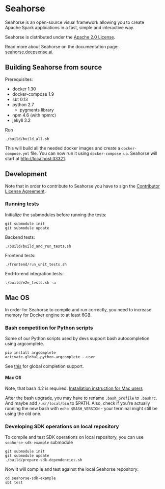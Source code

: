 # Seahorse

Seahorse is an open-source visual framework allowing you to create Apache Spark applications
in a fast, simple and interactive way.

Seahorse is distributed under the [Apache 2.0 License](https://www.apache.org/licenses/LICENSE-2.0).

Read more about Seahorse on the documentation page: [seahorse.deepsense.ai](https://seahorse.deepsense.ai/).

## Building Seahorse from source

Prerequisites:
* docker 1.30
* docker-compose 1.9
* sbt 0.13
* python 2.7
  * pygments library
* npm 4.6 (with npmrc)
* jekyll 3.2

Run
```console
./build/build_all.sh
```
This will build all the needed docker images and create a `docker-compose.yml` file.
You can now run it using `docker-compose up`. Seahorse will start at [http://localhost:33321](http://localhost:33321).

## Development

Note that in order to contribute to Seahorse you have to sign the
[Contributor License Agreement](https://seahorse.deepsense.ai/licenses/cla).

### Running tests

Initialize the submodules before running the tests:
```console
git submodule init
git submodule update
```

Backend tests:
```console
./build/build_and_run_tests.sh
```

Frontend tests:
```console
./frontend/run_unit_tests.sh
```

End-to-end integration tests:
```console
./build/e2e_tests.sh -a
```
## Mac OS

In order for Seahorse to compile and run correctly, you need to increase memory for Docker engine to at least 6GB.

### Bash competition for Python scripts

Some of our Python scripts used by devs support bash autocompletion using argcomplete.

```
pip install argcomplete
activate-global-python-argcomplete --user
```

See [this](http://argcomplete.readthedocs.io/en/latest/#activating-global-completion) for global completion support.

#### Mac OS
Note, that bash 4.2 is required.
[Installation instruction for Mac users](http://argcomplete.readthedocs.io/en/latest/#global-completion)

After the bash upgrade, you may have to rename `.bash_profile` to `.bashrc`. And maybe add `/usr/local/bin` to $PATH.
Also, check if you're actually running the new bash with `echo $BASH_VERSION` - your terminal might still be using the old one.

### Developing SDK operations on local repository
To compile and test SDK operations on local repository, you can use `seahorse-sdk-example` submodule
```console
git submodule init
git submodule update
./build/prepare-sdk-dependencies.sh
```
Now it will compile and test against the local Seahorse repository:
```console
cd seahorse-sdk-example
sbt test
```
